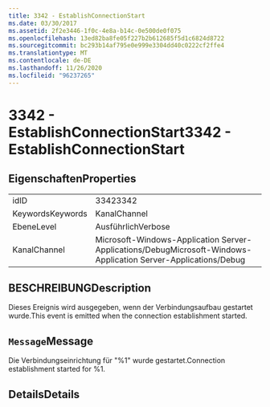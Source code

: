 ```yaml
---
title: 3342 - EstablishConnectionStart
ms.date: 03/30/2017
ms.assetid: 2f2e3446-1f0c-4e8a-b14c-0e500de0f075
ms.openlocfilehash: 13ed82ba8fe05f227b2b612685f5d1c6824d8722
ms.sourcegitcommit: bc293b14af795e0e999e3304dd40c0222cf2ffe4
ms.translationtype: MT
ms.contentlocale: de-DE
ms.lasthandoff: 11/26/2020
ms.locfileid: "96237265"
---
```

# <a name="3342---establishconnectionstart"></a><span data-ttu-id="2100a-102">3342 - EstablishConnectionStart</span><span class="sxs-lookup"><span data-stu-id="2100a-102">3342 - EstablishConnectionStart</span></span>

## <a name="properties"></a><span data-ttu-id="2100a-103">Eigenschaften</span><span class="sxs-lookup"><span data-stu-id="2100a-103">Properties</span></span>  
  
|||  
|-|-|  
|<span data-ttu-id="2100a-104">id</span><span class="sxs-lookup"><span data-stu-id="2100a-104">ID</span></span>|<span data-ttu-id="2100a-105">3342</span><span class="sxs-lookup"><span data-stu-id="2100a-105">3342</span></span>|  
|<span data-ttu-id="2100a-106">Keywords</span><span class="sxs-lookup"><span data-stu-id="2100a-106">Keywords</span></span>|<span data-ttu-id="2100a-107">Kanal</span><span class="sxs-lookup"><span data-stu-id="2100a-107">Channel</span></span>|  
|<span data-ttu-id="2100a-108">Ebene</span><span class="sxs-lookup"><span data-stu-id="2100a-108">Level</span></span>|<span data-ttu-id="2100a-109">Ausführlich</span><span class="sxs-lookup"><span data-stu-id="2100a-109">Verbose</span></span>|  
|<span data-ttu-id="2100a-110">Kanal</span><span class="sxs-lookup"><span data-stu-id="2100a-110">Channel</span></span>|<span data-ttu-id="2100a-111">Microsoft-Windows-Application Server-Applications/Debug</span><span class="sxs-lookup"><span data-stu-id="2100a-111">Microsoft-Windows-Application Server-Applications/Debug</span></span>|  
  
## <a name="description"></a><span data-ttu-id="2100a-112">BESCHREIBUNG</span><span class="sxs-lookup"><span data-stu-id="2100a-112">Description</span></span>  

 <span data-ttu-id="2100a-113">Dieses Ereignis wird ausgegeben, wenn der Verbindungsaufbau gestartet wurde.</span><span class="sxs-lookup"><span data-stu-id="2100a-113">This event is emitted when the connection establishment started.</span></span>  
  
## <a name="message"></a><span data-ttu-id="2100a-114">`Message`</span><span class="sxs-lookup"><span data-stu-id="2100a-114">Message</span></span>  

 <span data-ttu-id="2100a-115">Die Verbindungseinrichtung für "%1" wurde gestartet.</span><span class="sxs-lookup"><span data-stu-id="2100a-115">Connection establishment started for %1.</span></span>  
  
## <a name="details"></a><span data-ttu-id="2100a-116">Details</span><span class="sxs-lookup"><span data-stu-id="2100a-116">Details</span></span>
